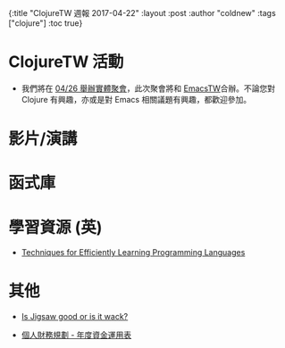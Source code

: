 {:title "ClojureTW 週報 2017-04-22"
 :layout :post
 :author "coldnew"
 :tags  ["clojure"]
 :toc true}

# ClojureTW 活動

* 我們將在 [04/26 舉辦實體聚會](https://www.meetup.com/Clojure-tw/events/239130758/)，此次聚會將和 [EmacsTW](https://emacser.tw)合辦。不論您對 Clojure 有興趣，亦或是對 Emacs 相關議題有興趣，都歡迎參加。

# 影片/演講

# 函式庫

# 學習資源 (英)

* [Techniques for Efficiently Learning Programming Languages](http://www.flyingmachinestudios.com/programming/learn-programming-languages-efficiently/)

# 其他

* [Is Jigsaw good or is it wack?](https://blog.plan99.net/is-jigsaw-good-or-is-it-wack-ec634d36dd6f)

* [個人財務規劃 - 年度資金運用表](http://lab.howie.tw/2017/04/annually-cach-flow-plan.html)